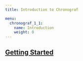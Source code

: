 ```yaml
---
title: Introduction to Chronograf

menu:
  chronograf_1_1:
    name: Introduction
    weight: 0
---
```


## [Getting Started](/chronograf/v1.1/introduction/getting_started/)
